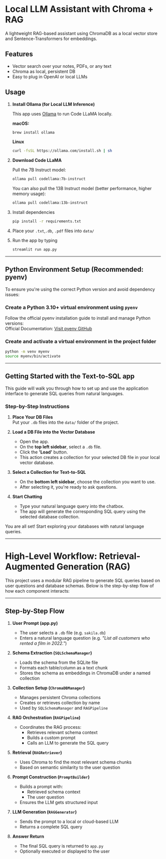 # Local LLM Assistant with Chroma + RAG

A lightweight RAG-based assistant using ChromaDB as a local vector store and Sentence-Transformers for embeddings.

## Features
- Vector search over your notes, PDFs, or any text
- Chroma as local, persistent DB
- Easy to plug in OpenAI or local LLMs

## Usage
1. **Install Ollama (for Local LLM Inference)**

   This app uses [Ollama](https://ollama.com) to run Code LLaMA locally.

   **macOS:**
   ```bash
   brew install ollama
   ```

   **Linux**
   ```bash
   curl -fsSL https://ollama.com/install.sh | sh
   ```

2. **Download Code LLaMA**

   Pull the 7B Instruct model:
   ```bash
   ollama pull codellama:7b-instruct
   ```

   You can also pull the 13B Instruct model (better performance, higher memory usage):
   ```bash
   ollama pull codellama:13b-instruct
   ```

3. Install dependencies
   ```bash
   pip install -r requirements.txt
   ```

4. Place your `.txt`,`.db`, `.pdf` files into `data/`
5. Run the app by typing
   ```bash
   streamlit run app.py
   ```

---

## Python Environment Setup (Recommended: pyenv)

To ensure you're using the correct Python version and avoid dependency issues:

### Create a Python 3.10+ virtual environment using `pyenv`
Follow the official pyenv installation guide to install and manage Python versions:<br />
Official Documentation: [Visit pyenv GitHub](https://github.com/pyenv/pyenv)


### Create and activate a virtual environment in the project folder
```bash
python -m venv myenv
source myenv/bin/activate
```

---

## Getting Started with the Text-to-SQL app
This guide will walk you through how to set up and use the application interface to generate SQL queries from natural languages.

### Step-by-Step Instructions

1. **Place Your DB Files**  
   Put your `.db` files into the `data/` folder of the project.

2. **Load a DB File into the Vector Database**
   - Open the app.
   - On the **top left sidebar**, select a `.db` file.
   - Click the **'Load'** button.
   - This action creates a collection for your selected DB file in your local vector database.

3. **Select a Collection for Text-to-SQL**
   - On the **bottom left sidebar**, choose the collection you want to use.
   - After selecting it, you're ready to ask questions.

4. **Start Chatting**
   - Type your natural language query into the chatbox.
   - The app will generate the corresponding SQL query using the selected database collection.

You are all set! Start exploring your databases with natural language queries.

---


# High-Level Workflow: Retrieval-Augmented Generation (RAG)

This project uses a modular RAG pipeline to generate SQL queries based on user questions and database schemas. Below is the step-by-step flow of how each component interacts:

---

## Step-by-Step Flow

1. **User Prompt (app.py)**
   - The user selects a `.db` file (e.g. `sakila.db`)
   - Enters a natural language question (e.g. *"List all customers who rented a film in 2022."*)

2. **Schema Extraction (`SQLSchemaManager`)**
   - Loads the schema from the SQLite file
   - Formats each table/column as a text chunk
   - Stores the schema as embeddings in ChromaDB under a named collection

3. **Collection Setup (`ChromaDBManager`)**
   - Manages persistent Chroma collections
   - Creates or retrieves collection by name
   - Used by `SQLSchemaManager` and `RAGPipeline`

4. **RAG Orchestration (`RAGPipeline`)**
   - Coordinates the RAG process:
     - Retrieves relevant schema context
     - Builds a custom prompt
     - Calls an LLM to generate the SQL query

5. **Retrieval (`RAGRetriever`)**
   - Uses Chroma to find the most relevant schema chunks
   - Based on semantic similarity to the user question

6. **Prompt Construction (`PromptBuilder`)**
   - Builds a prompt with:
     - Retrieved schema context
     - The user question
   - Ensures the LLM gets structured input

7. **LLM Generation (`RAGGenerator`)**
   - Sends the prompt to a local or cloud-based LLM
   - Returns a complete SQL query

8. **Answer Return**
   - The final SQL query is returned to `app.py`
   - Optionally executed or displayed to the user


